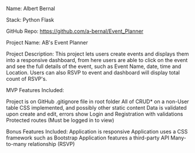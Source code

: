 Name: Albert Bernal

Stack: Python Flask

GitHub Repo: https://github.com/a-bernal/Event_Planner

Project Name: AB's Event Planner

Project Description: This project lets users create events and displays them into a responsive dashboard, from here users are able to click on the event and see the full details of the event, such as Event Name, date, time and Location. Users can also RSVP to event and dashboard will display total count of RSVP's.

MVP Features Included:

Project is on GitHub
.gitignore file in root folder 
All of CRUD* on a non-User table
CSS implemented, and possibly other static content
Data is validated upon create and edit, errors show
Login and Registration with validations
Protected routes (Must be logged in to view)


Bonus Features Included:
Application is responsive
Application uses a CSS framework such as Bootstrap
Application features a third-party API
Many-to-many relationship (RSVP)
